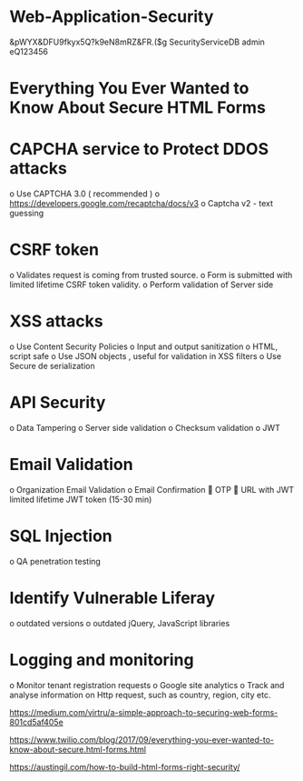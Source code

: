 # Web-Application-Security
&pWYX&DFU9fkyx5Q?k9eN8mRZ&FR.($g
SecurityServiceDB
admin
eQ123456
# Everything You Ever Wanted to Know About Secure HTML Forms

#	CAPCHA service to Protect DDOS attacks
o	Use CAPTCHA 3.0 ( recommended ) 
o	https://developers.google.com/recaptcha/docs/v3
o Captcha v2 - text guessing

#	CSRF token
  o	Validates request is coming from trusted source.
  o	Form is submitted with limited lifetime CSRF token validity.
o	Perform validation of Server side

#	XSS attacks 
o	Use Content Security Policies
o	Input and output sanitization
o	HTML, script safe
o	Use JSON objects , useful for validation in XSS filters
o	Use Secure de serialization

#	API Security
o	Data Tampering
o	Server side validation
o	Checksum validation 
o	JWT

#	Email Validation
o	Organization Email Validation
o	Email Confirmation
	OTP
	URL with JWT limited lifetime JWT token (15-30 min)

#	SQL Injection
o	QA penetration testing

#	Identify Vulnerable Liferay
o	outdated versions
o	outdated jQuery, JavaScript libraries

#	Logging and monitoring
o	Monitor tenant registration requests
o	Google site analytics
o	Track and analyse information on Http request, such as country, region, city etc.


https://medium.com/virtru/a-simple-approach-to-securing-web-forms-801cd5af405e

https://www.twilio.com/blog/2017/09/everything-you-ever-wanted-to-know-about-secure.html-forms.html

https://austingil.com/how-to-build-html-forms-right-security/

